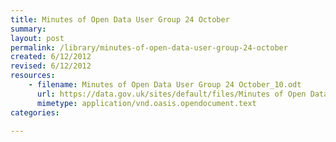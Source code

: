 ```yaml
---
title: Minutes of Open Data User Group 24 October
summary: 
layout: post
permalink: /library/minutes-of-open-data-user-group-24-october
created: 6/12/2012
revised: 6/12/2012
resources:
    - filename: Minutes of Open Data User Group 24 October_10.odt
      url: https://data.gov.uk/sites/default/files/Minutes of Open Data User Group 24 October_10.odt
      mimetype: application/vnd.oasis.opendocument.text
categories:

---
```


